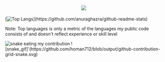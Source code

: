 <h1 align="center">
  <a href="https://git.io/typing-svg">
    <img src="https://readme-typing-svg.herokuapp.com/?lines=Hi+There!+👋;&center=true&size=30">
  </a>
</h1>

  
[![Top Langs](https://github-readme-stats.vercel.app/api/top-langs/?username=homan712&hide=php&Cuda&title_color=61dafb&text_color=ffffff&icon_color=61dafb&bg_color=20232a&langs_count=6&layout=compact&border_color=61dafb&hide_border=true")](https://github.com/anuraghazra/github-readme-stats)

<p>Note: Top languages is only a metric of the languages my public code consists of and doesn't reflect experience or skill level</p>

 <img alt="snake eating my contribution" src="https://github.com/homan712/homan712/blob/output/github-contribution-grid-snake.svg">
 ![snake_gif]'(https://github.com/homan712/blob/output/github-contribution-grid-snake.svg)
